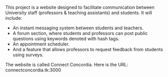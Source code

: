 
This project is a website designed to facilitate communication between University staff (professors & teaching assistants) and students. It will include:

- An instant messaging system between students and teachers.
- A forum section, where students and professors can post public questions using keywords denoted with hash tags.
- An appointment scheduler.
- And a feature that allows professors to request feedback from students using surveys.

The website is called Connect Concordia. Here is the URL: connectconcordia.tk:3000
